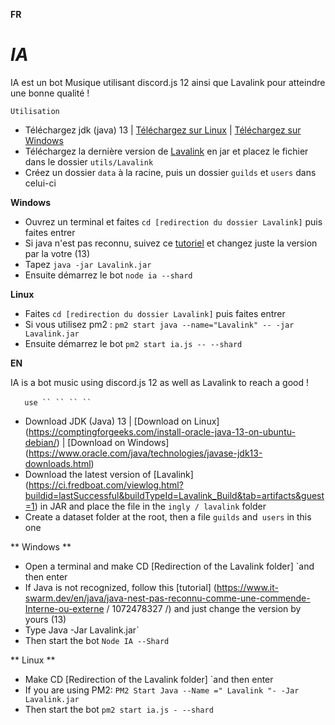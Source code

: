**FR**

# **_IA_**

IA est un bot Musique utilisant discord.js 12 ainsi que Lavalink pour atteindre une bonne 
qualité !

```
Utilisation
```

* Téléchargez jdk (java) 13 | [Téléchargez sur Linux](https://computingforgeeks.com/install-oracle-java-13-on-ubuntu-debian/) | [Téléchargez sur Windows](https://www.oracle.com/java/technologies/javase-jdk13-downloads.html)
* Téléchargez la dernière version de [Lavalink](https://ci.fredboat.com/viewLog.html?buildId=lastSuccessful&buildTypeId=Lavalink_Build&tab=artifacts&guest=1) en jar et placez le fichier dans le dossier `utils/Lavalink`
* Créez un dossier `data` à la racine, puis un dossier `guilds` et `users` dans celui-ci

**Windows** 
* Ouvrez un terminal et faites `cd [redirection du dossier Lavalink]` puis faites entrer
* Si java n'est pas reconnu, suivez ce [tutoriel](https://www.it-swarm.dev/fr/java/java-nest-pas-reconnu-comme-une-commande-interne-ou-externe/1072478327/) et changez juste la version par la votre (13)
* Tapez `java -jar Lavalink.jar`
* Ensuite démarrez le bot `node ia --shard` 

**Linux** 
* Faites `cd [redirection du dossier Lavalink]` puis faites entrer
* Si vous utilisez pm2 : `pm2 start java --name="Lavalink" -- -jar Lavalink.jar`
* Ensuite démarrez le bot `pm2 start ia.js -- --shard`

**EN**

IA is a bot music using discord.js 12 as well as Lavalink to reach a good
!

`` `` `` `` `
use
`` `` `` `` `

* Download JDK (Java) 13 | [Download on Linux] (https://comptingforgeeks.com/install-oracle-java-13-on-ubuntu-debian/) | [Download on Windows] (https://www.oracle.com/java/technologies/javase-jdk13-downloads.html)
* Download the latest version of [Lavalink] (https://ci.fredboat.com/viewlog.html?buildid=lastSuccessful&buildTypeId=Lavalink_Build&tab=artifacts&guest=1) in JAR and place the file in the `ingly / lavalink` folder
* Create a dataset folder at the root, then a file `guilds` and` users` in this one

** Windows **
* Open a terminal and make CD [Redirection of the Lavalink folder] `and then enter
* If Java is not recognized, follow this [tutorial] (https://www.it-swarm.dev/en/java/java-nest-pas-reconnu-comme-une-commende-Interne-ou-externe / 1072478327 /) and just change the version by yours (13)
* Type Java -Jar Lavalink.jar`
* Then start the bot `Node IA --Shard`

** Linux **
* Make CD [Redirection of the Lavalink folder] `and then enter
* If you are using PM2: `PM2 Start Java --Name =" Lavalink "- -Jar Lavalink.jar`
* Then start the bot `pm2 start ia.js - --shard`
